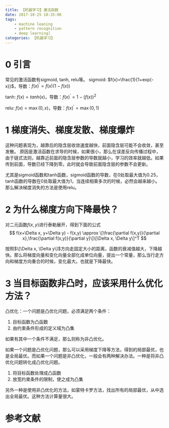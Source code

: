 ```yaml
---
title: 【机器学习】激活函数
date: 2017-10-25 18:35:06
tags:
    - machine leaning
    - pattern recognition
    - deep learning]
categories: 【机器学习】
---
```


# 0 引言
常见的激活函数有sigmoid, tanh, relu等。
sigmoid: $f(x)=\frac{1}{1+exp(-x)}$，导数：$f(x)^{\prime}=f(x)(1-f(x))$

tanh: $f(x)=tanh(x)$，导数：$f(x)^{\prime}=1-(f(x))^2$

relu: $f(x)=\max(0,x)$，导数：$f(x)^{\prime}=\max(0,1)$

<!--more-->

# 1 梯度消失、梯度发散、梯度爆炸
这种问题表现为，越靠后的隐含层收敛速度越快，前面隐含层可能不会收敛，甚至发散。
原因是激活函数在求导的时候，如果很小，那么在误差反向传播过程中，由于链式法则，越靠近前面的隐含层参数的导数就越小，学习的效率就越低。如果传到前面，导数已经下降到零。此时就会导致前面隐含层的参数不会更新。

尤其是sigmoid函数和tanh函数，sigmoid函数的导数，在0处取最大值为0.25，tanh函数的导数在0处取最大值为1，当连续相乘多次的时候，必然会越来越小。那么解决梯度消失的方法是使用relu。

# 2 为什么梯度方向下降最快？
对二元函数$f(x,y)$进行泰勒展开，得到下面的公式
$$
f(x+\Delta x, y+\Delta y) - f(x,y) \approx \[\frac{\partial f(x,y)}{\partial x},\frac{\partial f(x,y)}{\partial y}\]\[\Delta x, \Delta y\]^T
$$

按照$\[\Delta x, \Delta y\]$方向走固定大小的距离，函数的衰减值越大，下降越快。那么将梯度向量和变化向量全部化成单位向量，提出一个常量，那么当行走方向和梯度方向重合的时候，变化最大。也就是下降最快。

# 3 当目标函数非凸时，应该采用什么优化方法？
凸优化：一个问题是凸优化问题，必须满足两个条件：
1. 目标函数为凸函数
2. 由约束条件形成的定义域为凸集

如果有其中一个条件不满足，那么则称为非凸优化。

如果一个问题是凸优化问题，那么可以采用梯度下降等方法，得到的局部最优，也是全局最优。而如果一个问题是非凸优化，一般会有两种解决办法。一种是将非凸优化问题转化成凸优化问题。
1. 将目标函数处理成凸函数
2. 放宽约束条件的限制，使之成为凸集

另外一种是使用非凸优化的方法，如蒙特卡罗方法，找出所有的局部最优，从中选出全局最优。这种方法计算量很大。


# 参考文献

